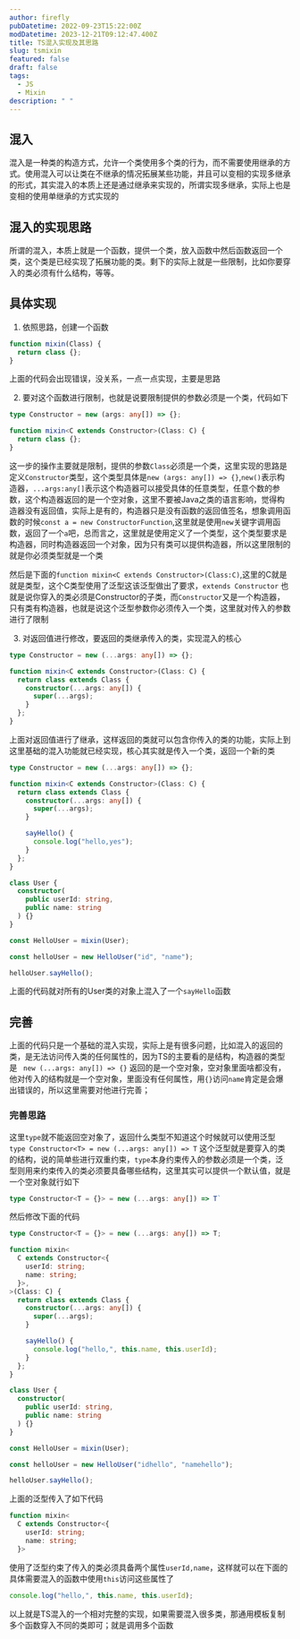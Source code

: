 ```yaml
---
author: firefly
pubDatetime: 2022-09-23T15:22:00Z
modDatetime: 2023-12-21T09:12:47.400Z
title: TS混入实现及其思路
slug: tsmixin
featured: false
draft: false
tags:
  - JS
  - Mixin
description: " "
---
```


## 混入

混入是一种类的构造方式，允许一个类使用多个类的行为，而不需要使用继承的方式。使用混入可以让类在不继承的情况拓展某些功能，并且可以变相的实现多继承的形式，其实混入的本质上还是通过继承来实现的，所谓实现多继承，实际上也是变相的使用单继承的方式实现的

## 混入的实现思路

所谓的混入，本质上就是一个函数，提供一个类，放入函数中然后函数返回一个类，这个类是已经实现了拓展功能的类。剩下的实际上就是一些限制，比如你要穿入的类必须有什么结构，等等。

## 具体实现

1. 依照思路，创建一个函数

```ts
function mixin(Class) {
  return class {};
}
```

上面的代码会出现错误，没关系，一点一点实现，主要是思路

2. 要对这个函数进行限制，也就是说要限制提供的参数必须是一个类，代码如下

```ts
type Constructor = new (args: any[]) => {};

function mixin<C extends Constructor>(Class: C) {
  return class {};
}
```

这一步的操作主要就是限制，提供的参数`Class`必须是一个类，这里实现的思路是定义`Constructor`类型，这个类型具体是`new (args: any[]) => {}`,`new()`表示构造器，`...args:any[]`表示这个构造器可以接受具体的任意类型，任意个数的参数，这个构造器返回的是一个空对象，这里不要被Java之类的语言影响，觉得构造器没有返回值，实际上是有的，构造器只是没有函数的返回值签名，想象调用函数的时候`const a = new ConstructorFunction`,这里就是使用`new`关键字调用函数，返回了一个`a`吧，总而言之，这里就是使用定义了一个类型，这个类型要求是构造器，同时构造器返回一个对象，因为只有类可以提供构造器，所以这里限制的就是你必须类型就是一个类

然后是下面的`function mixin<C extends Constructor>(Class:C)`,这里的C就是就是类型，这个C类型使用了泛型这该泛型做出了要求，`extends Constructor` 也就是说你穿入的类必须是Constructor的子类，而`Constructor`又是一个构造器，只有类有构造器，也就是说这个泛型参数你必须传入一个类，这里就对传入的参数进行了限制

3. 对返回值进行修改，要返回的类继承传入的类，实现混入的核心

```ts
type Constructor = new (...args: any[]) => {};

function mixin<C extends Constructor>(Class: C) {
  return class extends Class {
    constructor(...args: any[]) {
      super(...args);
    }
  };
}
```

上面对返回值进行了继承，这样返回的类就可以包含你传入的类的功能，实际上到这里基础的混入功能就已经实现，核心其实就是传入一个类，返回一个新的类

```ts
type Constructor = new (...args: any[]) => {};

function mixin<C extends Constructor>(Class: C) {
  return class extends Class {
    constructor(...args: any[]) {
      super(...args);
    }

    sayHello() {
      console.log("hello,yes");
    }
  };
}

class User {
  constructor(
    public userId: string,
    public name: string
  ) {}
}

const HelloUser = mixin(User);

const helloUser = new HelloUser("id", "name");

helloUser.sayHello();
```

上面的代码就对所有的User类的对象上混入了一个`sayHello`函数

## 完善

上面的代码只是一个基础的混入实现，实际上是有很多问题，比如混入的返回的类，是无法访问传入类的任何属性的，因为TS的主要看的是结构，构造器的类型是 ` new (...args: any[]) => {}` 返回的是一个空对象，空对象里面啥都没有，他对传入的结构就是一个空对象，里面没有任何属性，用`{}`访问`name`肯定是会爆出错误的，所以这里需要对他进行完善；

### 完善思路

这里`type`就不能返回空对象了，返回什么类型不知道这个时候就可以使用泛型
`type Constructor<T> = new (...args: any[]) => T`
这个泛型就是要穿入的类的结构，说的简单些进行双重约束，`type`本身约束传入的参数必须是一个类，泛型则用来约束传入的类必须要具备哪些结构，这里其实可以提供一个默认值，就是一个空对象就行如下

```ts
type Constructor<T = {}> = new (...args: any[]) => T`
```

然后修改下面的代码

```ts
type Constructor<T = {}> = new (...args: any[]) => T;

function mixin<
  C extends Constructor<{
    userId: string;
    name: string;
  }>,
>(Class: C) {
  return class extends Class {
    constructor(...args: any[]) {
      super(...args);
    }

    sayHello() {
      console.log("hello,", this.name, this.userId);
    }
  };
}

class User {
  constructor(
    public userId: string,
    public name: string
  ) {}
}

const HelloUser = mixin(User);

const helloUser = new HelloUser("idhello", "namehello");

helloUser.sayHello();
```

上面的泛型传入了如下代码

```ts
function mixin<
  C extends Constructor<{
    userId: string;
    name: string;
  }>
```

使用了泛型约束了传入的类必须具备两个属性`userId,name`，这样就可以在下面的具体需要混入的函数中使用`this`访问这些属性了

```ts
console.log("hello,", this.name, this.userId);
```

以上就是TS混入的一个相对完整的实现，如果需要混入很多类，那通用模板复制多个函数穿入不同的类即可；就是调用多个函数
